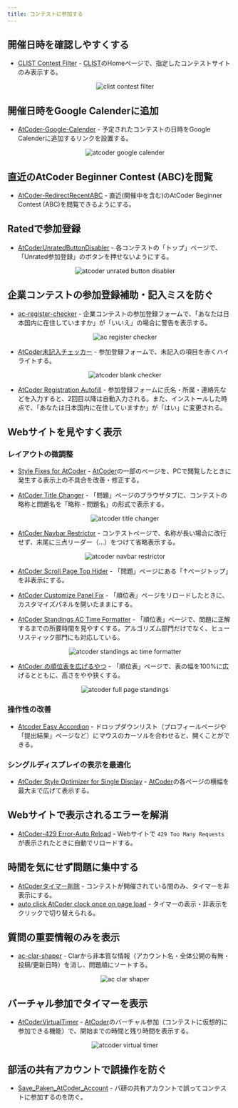 ```yaml
---
title: コンテストに参加する
---
```


## 開催日時を確認しやすくする

- [CLIST Contest Filter](https://greasyfork.org/ja/scripts/439442-clist-contest-filter) - [CLIST](https://clist.by/)のHomeページで、指定したコンテストサイトのみ表示する。

    <div align="center">
      <img loading = "lazy" src="../../images/userscript/clist_contest_filter.png" alt="clist contest filter">
    </div>

## 開催日時をGoogle Calenderに追加

- [AtCoder-Google-Calender](https://greasyfork.org/ja/scripts/390758-atcoder-google-calender) - 予定されたコンテストの日時をGoogle Calenderに追加するリンクを設置する。

    <div align="center">
      <img loading = "lazy" src="../../images/userscript/atcoder_google_calender.png" alt="atcoder google calender">
    </div>

## 直近のAtCoder Beginner Contest (ABC)を閲覧

- [AtCoder-RedirectRecentABC](https://greasyfork.org/ja/scripts/508772-atcoder-redirectrecentabc) - 直近(開催中を含む)のAtCoder Beginner Contest (ABC)を閲覧できるようにする。

## Ratedで参加登録

- [AtCoderUnratedButtonDisabler](https://greasyfork.org/ja/scripts/537742-atcoderunratedbuttondisabler) - 各コンテストの「トップ」ページで、「Unrated参加登録」のボタンを押せないようにする。

    <div align="center">
      <img loading = "lazy" src="../../images/userscript/atcoder_unrated_button_disabler.png" alt="atcoder unrated button disabler">
    </div>

## 企業コンテストの参加登録補助・記入ミスを防ぐ

- [ac-register-checker](https://greasyfork.org/ja/scripts/467401-ac-register-checker) - 企業コンテストの参加登録フォームで、「あなたは日本国内に在住していますか」が「いいえ」の場合に警告を表示する。

    <div align="center">
      <img loading = "lazy" src="../../images/userscript/ac_register_checker.png" alt="ac register checker">
    </div>

- [AtCoder未記入チェッカー](https://greasyfork.org/ja/scripts/467421-atcoder%E6%9C%AA%E8%A8%98%E5%85%A5%E3%83%81%E3%82%A7%E3%83%83%E3%82%AB%E3%83%BC) - 参加登録フォームで、未記入の項目を赤くハイライトする。

    <div align="center">
      <img loading = "lazy" src="../../images/userscript/atcoder_blank_checker.png" alt="atcoder blank checker">
    </div>

- [AtCoder Registration Autofill](https://greasyfork.org/ja/scripts/467393-atcoder-registration-autofill) - 参加登録フォームに氏名・所属・連絡先などを入力すると、2回目以降は自動入力される。また、インストールした時点で、「あなたは日本国内に在住していますか」が「はい」に変更される。

## Webサイトを見やすく表示

### レイアウトの微調整

- [Style Fixes for AtCoder](https://greasyfork.org/ja/scripts/489300-style-fixes-for-atcoder) - [AtCoder](https://atcoder.jp/)の一部のページを、PCで閲覧したときに発生する表示上の不具合を改善・修正する。

- [AtCoder Title Changer](https://greasyfork.org/ja/scripts/544199-atcoder-title-changer/code) - 「問題」ページのブラウザタブに、コンテストの略称と問題名を「略称 - 問題名」の形式で表示する。

    <div align="center">
      <img loading="lazy" src="../../images/userscript/atcoder_title_changer.png" alt="atcoder title changer">
    </div>

- [AtCoder Navbar Restrictor](https://greasyfork.org/ja/scripts/501929-atcoder-navbar-restrictor) - コンテストページで、名称が長い場合に改行せず、末尾に三点リーダー（...）をつけて省略表示する。

    <div align="center">
      <img loading="lazy" src="../../images/userscript/atcoder_navbar_restrictor.png" alt="atcoder navbar restrictor">
    </div>

- [AtCoder Scroll Page Top Hider](https://greasyfork.org/ja/scripts/535017-atcoder-scroll-page-top-hider) - 「問題」ページにある「↑ページトップ」を非表示にする。

- [AtCoder Customize Panel Fix](https://greasyfork.org/ja/scripts/511359-atcoder-customize-panel-fix) - 「順位表」ページをリロードしたときに、カスタマイズパネルを開いたままにする。

- [AtCoder Standings AC Time Formatter](https://greasyfork.org/ja/scripts/523392-atcoder-standings-ac-time-formatter) - 「順位表」ページで、問題に正解するまでの所要時間を見やすくする。アルゴリズム部門だけでなく、ヒューリスティック部門にも対応している。

    <div align="center">
      <img loading="lazy" src="../../images/userscript/atcoder_standings_ac_time_formatter.png" alt="atcoder standings ac time formatter">
    </div>

- [AtCoder の順位表を広げるやつ](https://greasyfork.org/ja/scripts/532077-atcoder-%E3%81%AE%E9%A0%86%E4%BD%8D%E8%A1%A8%E3%82%92%E5%BA%83%E3%81%92%E3%82%8B%E3%82%84%E3%81%A4) - 「順位表」ページで、表の幅を100%に広げるとともに、高さをやや狭くする。

    <div align="center">
      <img loading="lazy" src="../../images/userscript/atcoder_full_page_standings.png" alt="atcoder full page standings">
    </div>

### 操作性の改善

- [Atcoder Easy Accordion](https://greasyfork.org/ja/scripts/532617-atcoder-easy-accordion) - ドロップダウンリスト（プロフィールページや「提出結果」ページなど）にマウスのカーソルを合わせると、開くことができる。

### シングルディスプレイの表示を最適化

- [AtCoder Style Optimizer for Single Display](https://greasyfork.org/ja/scripts/463585-atcoder-style-optimizer-for-single-display) - [AtCoder](https://atcoder.jp/)の各ページの横幅を最大まで広げて表示する。

## Webサイトで表示されるエラーを解消

- [AtCoder-429 Error-Auto Reload](https://greasyfork.org/ja/scripts/514834-atcoder-429-error-auto-reload) - Webサイトで `429 Too Many Requests` が表示されたときに自動でリロードする。

## 時間を気にせず問題に集中する

- [AtCoderタイマー削除](https://greasyfork.org/ja/scripts/393176-calmatcoder) - コンテストが開催されている間のみ、タイマーを非表示にする。
- [auto click AtCoder clock once on page load](https://greasyfork.org/ja/scripts/499009-auto-click-atcoder-clock-once-on-page-load) - タイマーの表示・非表示をクリックで切り替えられる。

## 質問の重要情報のみを表示

- [ac-clar-shaper](https://greasyfork.org/ja/scripts/388211-ac-clar-shaper) - Clarから非本質な情報（アカウント名・全体公開の有無・投稿/更新日時）を消し、問題順にソートする。

    <div align="center">
      <img loading = "lazy" src="../../images/userscript/ac_clar_shaper.png" alt="ac clar shaper">
    </div>

## バーチャル参加でタイマーを表示

- [AtCoderVirtualTimer](https://greasyfork.org/ja/scripts/476928-atcodervirtualtimer) - [AtCoder](https://atcoder.jp/)のバーチャル参加（コンテストに仮想的に参加できる機能）で、開始までの時間と残り時間を表示する。

    <div align="center">
      <img loading = "lazy" src="../../images/userscript/atcoder_virtual_timer.png" alt="atcoder virtual timer">
    </div>

## 部活の共有アカウントで誤操作を防ぐ

- [Save_Paken_AtCoder_Account](https://greasyfork.org/ja/scripts/401642-save-paken-atcoder-account) - パ研の共有アカウントで誤ってコンテストに参加するのを防ぐ。

